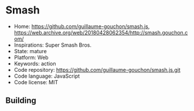 # Smash

- Home: https://github.com/guillaume-gouchon/smash.js, https://web.archive.org/web/20180428062354/http://smash.gouchon.com/
- Inspirations: Super Smash Bros.
- State: mature
- Platform: Web
- Keywords: action
- Code repository: https://github.com/guillaume-gouchon/smash.js.git
- Code language: JavaScript
- Code license: MIT

## Building
